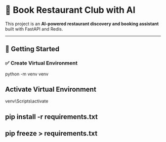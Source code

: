 # 📘 Book Restaurant Club with AI

This project is an **AI-powered restaurant discovery and booking assistant** built with FastAPI and Redis.

---

## 🚀 Getting Started

### ✅ Create Virtual Environment


python -m venv venv 

## Activate Virtual Environment

venv\Scripts\activate

## pip install -r requirements.txt
## pip freeze > requirements.txt
